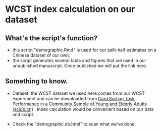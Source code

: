 # WCST index calculation on our dataset



## What's the script's function?

* this script "demographic.Rmd" is used for our split-half estimates on a Chinese dataset  of our own.
* the script generates several table and figures that are used in our unpublished manuscript. Once published we will put the link here.

## Something to know.

* Dataset: the WCST dataset we used here comes from our WCST experiment and can be downloaded from [Card Sorting Task Performance in a Community Sample of Young and Elderly Adults (scidb.cn)](https://www.scidb.cn/en/detail?dataSetId=92bf888e67cb4c55924a65d29283cf2a) . Index calculation would be convenient based on our data and script.

* Check the "demographic.nb.html" to scan what we've done.

  

